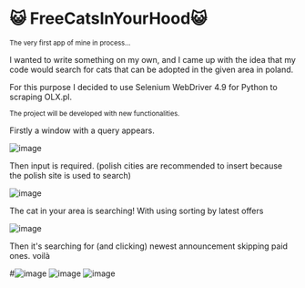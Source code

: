 # :smiley_cat: FreeCatsInYourHood:smiley_cat:
<sup> The very first app of mine in process... </sup>

 I wanted to write something on my own, and I came up with the idea that my code would search for cats that can be adopted in the given area in poland. 

For this purpose I decided to use Selenium WebDriver 4.9 for Python to scraping OLX.pl.

<sup> The project will be developed with new functionalities. </sup>

Firstly a window with a query appears.

![image](https://github.com/Julkab/FreeCatsInYourHood/assets/126502889/97590027-b0ae-4b1b-9874-c00d9feee7cc)


Then input is required. (polish cities are recommended to insert because the polish site is used to search)

![image](https://github.com/Julkab/FreeCatsInYourHood/assets/126502889/03830faa-924a-4100-823a-43abcf2f0497)

The cat in your area is searching! 
With using sorting by latest offers

![image](https://github.com/Julkab/FreeCatsInYourHood/assets/126502889/07905b08-c380-4ea4-b869-d2ce37d71e82)

Then it's searching for (and clicking) newest announcement skipping paid ones.
voilà 

#![image](https://github.com/Julkab/FreeCatsInYourHood/assets/126502889/f45d1831-eb39-4cbb-9a52-6beceeea791b)
![image](https://github.com/Julkab/FreeCatsInYourHood/assets/126502889/4d30823c-d13c-4eaa-aa8e-a6524d9aa7ca)
![image](https://github.com/Julkab/FreeCatsInYourHood/assets/126502889/1e909127-b744-48b6-996d-1fb2b4254bdd)




